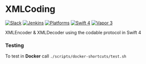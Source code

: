 # XMLCoding

[![Slack](https://img.shields.io/badge/join-slack-745EAF.svg?style=flat)](http://bit.ly/2B0dEyt)
[![Jenkins](https://ci.liveui.io/job/LiveUI/job/XMLCoding/job/master/badge/icon)](https://ci.liveui.io/job/LiveUI/job/XMLCoding/)
[![Platforms](https://img.shields.io/badge/platforms-macOS%2010.13%20|%20Ubuntu-ff0000.svg?style=flat)](https://github.com/LiveUI/Boost)
[![Swift 4](https://img.shields.io/badge/swift-4.1-orange.svg?style=flat)](http://swift.org)
[![Vapor 3](https://img.shields.io/badge/vapor-3.0-blue.svg?style=flat)](https://vapor.codes)

XMLEncoder &amp; XMLDecoder using the codable protocol in Swift 4


### Testing

To test in **Docker** call `./scripts/docker-shortcuts/test.sh`
